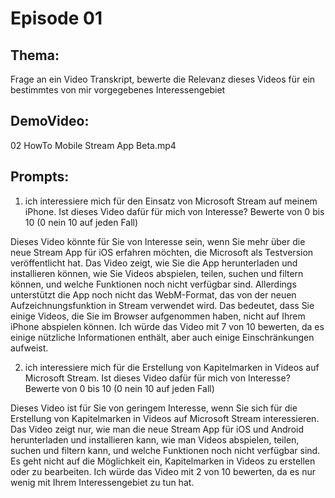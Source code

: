 # Episode 01
## Thema: 
Frage an ein Video Transkript,  bewerte die Relevanz dieses Videos für ein bestimmtes von mir vorgegebenes Interessengebiet 

## DemoVideo: 
 02 HowTo Mobile Stream App Beta.mp4

## Prompts: 
1. ich interessiere mich für den Einsatz von Microsoft Stream auf meinem iPhone. Ist dieses Video dafür für mich von Interesse? Bewerte von 0 bis 10 (0 nein 10 auf jeden Fall)

Dieses Video könnte für Sie von Interesse sein, wenn Sie mehr über die neue Stream App für iOS erfahren möchten, die Microsoft als Testversion veröffentlicht hat. Das Video zeigt, wie Sie die App herunterladen und installieren können, wie Sie Videos abspielen, teilen, suchen und filtern können, und welche Funktionen noch nicht verfügbar sind. Allerdings unterstützt die App noch nicht das WebM-Format, das von der neuen Aufzeichnungsfunktion in Stream verwendet wird. Das bedeutet, dass Sie einige Videos, die Sie im Browser aufgenommen haben, nicht auf Ihrem iPhone abspielen können. Ich würde das Video mit 7 von 10 bewerten, da es einige nützliche Informationen enthält, aber auch einige Einschränkungen aufweist. 


2. ich interessiere mich für die Erstellung von Kapitelmarken in Videos auf Microsoft Stream. Ist dieses Video dafür für mich von Interesse? Bewerte von 0 bis 10 (0 nein 10 auf jeden Fall)

Dieses Video ist für Sie von geringem Interesse, wenn Sie sich für die Erstellung von Kapitelmarken in Videos auf Microsoft Stream interessieren. Das Video zeigt nur, wie man die neue Stream App für iOS und Android herunterladen und installieren kann, wie man Videos abspielen, teilen, suchen und filtern kann, und welche Funktionen noch nicht verfügbar sind. Es geht nicht auf die Möglichkeit ein, Kapitelmarken in Videos zu erstellen oder zu bearbeiten. Ich würde das Video mit 2 von 10 bewerten, da es nur wenig mit Ihrem Interessengebiet zu tun hat.
